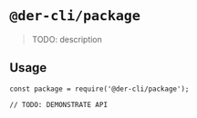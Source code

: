 # `@der-cli/package`

> TODO: description

## Usage

```
const package = require('@der-cli/package');

// TODO: DEMONSTRATE API
```
